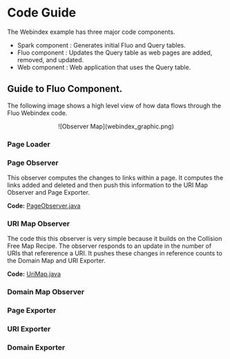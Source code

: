 
# Code Guide

The Webindex example has three major code components.

 * Spark component :  Generates initial Fluo and Query tables.
 * Fluo component :  Updates the Query table as web pages are added, removed, and updated.
 * Web component : Web application that uses the Query table. 

## Guide to Fluo Component.

The following image shows a high level view of how data flows through the Fluo Webindex code.   

<center>![Observer Map](webindex_graphic.png)</center>
<!--
The image was produced using Google Docs.  A link to the source is here.
https://docs.google.com/drawings/d/1vl26uXtScXn1ssj3WEb-qskuH-15OOmWul1B562oWDc/edit?usp=sharing
-->

### Page Loader
### Page Observer

This observer computes the changes to links within a page.  It computes the
links added and deleted and then push this information to the URI Map Observer
and Page Exporter.

**Code:** [PageObserver.java][PageObserver]

### URI Map Observer

The code this this observer is very simple because it builds on the Collision
Free Map Recipe.  The observer responds to an update in the number of URIs that
refererence a URI.  It pushes these changes in reference counts to the Domain
Map and URI Exporter.

**Code:** [UriMap.java][UriMap]

### Domain Map Observer
### Page Exporter
### URI Exporter
### Domain Exporter


[PageObserver]: ../modules/data/src/main/java/io/fluo/webindex/data/fluo/PageObserver.java
[UriMap]: ../modules/data/src/main/java/io/fluo/webindex/data/fluo/UriMap.java

